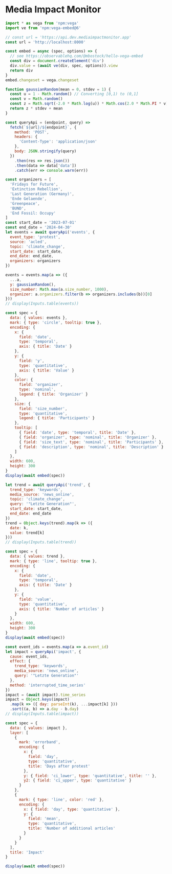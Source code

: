 # Media Impact Monitor

```js
import * as vega from 'npm:vega'
import ve from 'npm:vega-embed@6'

// const url = 'https://api.dev.mediaimpactmonitor.app'
const url = 'http://localhost:8000'

const embed = async (spec, options) => {
  // see https://observablehq.com/@mbostock/hello-vega-embed
  const div = document.createElement('div')
  div.value = (await ve(div, spec, options)).view
  return div
}
embed.changeset = vega.changeset

function gaussianRandom(mean = 0, stdev = 1) {
  const u = 1 - Math.random() // Converting [0,1) to (0,1]
  const v = Math.random()
  const z = Math.sqrt(-2.0 * Math.log(u)) * Math.cos(2.0 * Math.PI * v)
  return z * stdev + mean
}

const queryApi = (endpoint, query) =>
  fetch(`${url}/${endpoint}`, {
    method: 'POST',
    headers: {
      'Content-Type': 'application/json'
    },
    body: JSON.stringify(query)
  })
    .then(res => res.json())
    .then(data => data['data'])
    .catch(err => console.warn(err))
```

```js
const organizers = [
  'Fridays for Future',
  'Extinction Rebellion',
  'Last Generation (Germany)',
  'Ende Gelaende',
  'Greenpeace',
  'BUND',
  'End Fossil: Occupy'
]
const start_date = '2023-07-01'
const end_date = '2024-04-30'
let events = await queryApi('events', {
  event_type: 'protest',
  source: 'acled',
  topic: 'climate_change',
  start_date: start_date,
  end_date: end_date,
  organizers: organizers
})

events = events.map(a => ({
  ...a,
  y: gaussianRandom(),
  size_number: Math.max(a.size_number, 1000),
  organizer: a.organizers.filter(b => organizers.includes(b))[0]
}))
// display(Inputs.table(events))
```

```js
const spec = {
  data: { values: events },
  mark: { type: 'circle', tooltip: true },
  encoding: {
    x: {
      field: 'date',
      type: 'temporal',
      axis: { title: 'Date' }
    },
    y: {
      field: 'y',
      type: 'quantitative',
      axis: { title: 'Value' }
    },
    color: {
      field: 'organizer',
      type: 'nominal',
      legend: { title: 'Organizer' }
    },
    size: {
      field: 'size_number',
      type: 'quantitative',
      legend: { title: 'Participants' }
    },
    tooltip: [
      { field: 'date', type: 'temporal', title: 'Date' },
      { field: 'organizer', type: 'nominal', title: 'Organizer' },
      { field: 'size_text', type: 'nominal', title: 'Participants' },
      { field: 'description', type: 'nominal', title: 'Description' }
    ]
  },
  width: 600,
  height: 300
}
display(await embed(spec))
```

```js
let trend = await queryApi('trend', {
  trend_type: 'keywords',
  media_source: 'news_online',
  topic: 'climate_change',
  query: '"Letzte Generation"',
  start_date: start_date,
  end_date: end_date
})
trend = Object.keys(trend).map(k => ({
  date: k,
  value: trend[k]
}))
// display(Inputs.table(trend))
```

```js
const spec = {
  data: { values: trend },
  mark: { type: 'line', tooltip: true },
  encoding: {
    x: {
      field: 'date',
      type: 'temporal',
      axis: { title: 'Date' }
    },
    y: {
      field: 'value',
      type: 'quantitative',
      axis: { title: 'Number of articles' }
    }
  },
  width: 600,
  height: 300
}
display(await embed(spec))
```

<!--
    df = pd.DataFrame(
        {
            "impact_mean": data["impact_mean"],
            "impact_mean_lower": data["impact_mean_lower"],
            "impact_mean_upper": data["impact_mean_upper"],
        }
    ).reset_index()

    base = alt.Chart(df).encode(x=alt.X("index:Q", title="Days after protest"))
    error_band = base.mark_errorband().encode(
        y=alt.Y("impact_mean_lower:Q", title=""), y2="impact_mean_upper:Q"
    )
    mean_line = base.mark_line(color="red").encode(
        y=alt.Y("impact_mean:Q", title="Number of additional articles")
    )
    chart = alt.layer(error_band, mean_line).properties(title="Impact") -->

```js
const event_ids = events.map(a => a.event_id)
let impact = queryApi('impact', {
  cause: event_ids,
  effect: {
    trend_type: 'keywords',
    media_source: 'news_online',
    query: '"Letzte Generation"'
  },
  method: 'interrupted_time_series'
})
impact = (await impact).time_series
impact = Object.keys(impact)
  .map(k => ({ day: parseInt(k), ...impact[k] }))
  .sort((a, b) => a.day - b.day)
// display(Inputs.table(impact))
```

```js
const spec = {
  data: { values: impact },
  layer: [
    {
      mark: 'errorband',
      encoding: {
        x: {
          field: 'day',
          type: 'quantitative',
          title: 'Days after protest'
        },
        y: { field: 'ci_lower', type: 'quantitative', title: '' },
        y2: { field: 'ci_upper', type: 'quantitative' }
      }
    },
    {
      mark: { type: 'line', color: 'red' },
      encoding: {
        x: { field: 'day', type: 'quantitative' },
        y: {
          field: 'mean',
          type: 'quantitative',
          title: 'Number of additional articles'
        }
      }
    }
  ],
  title: 'Impact'
}

display(await embed(spec))
```
